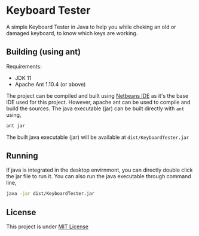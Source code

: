 # Keyboard Tester
A simple Keyboard Tester in Java to help you while cheking an old or damaged keyboard, to know which keys are working.

## Building (using ant)

Requirements:
- JDK 11
- Apache Ant 1.10.4 (or above)

The project can be compiled and built using [Netbeans IDE](https://netbeans.apache.org/) as it's the base IDE used for this project. However, apache ant can be used to compile and build the sources. The java executable (jar) can be built directly with `ant` using,
```bash
ant jar
```
The built java executable (jar) will be available at `dist/KeyboardTester.jar`

## Running

If java is integrated in the desktop envirnmont, you can directly double click the jar file to run it.
You can also run the java executable through command line,
```bash
java -jar dist/KeyboardTester.jar
```

## License
This project is under [MIT License](LICENSE)

